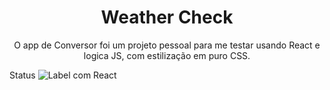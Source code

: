 <h1 align="center"> Weather Check </h1>

<p align="center">O app de Conversor foi um projeto pessoal para me testar usando React e logica JS, com estilização em puro CSS.</p>
Status <img src="https://img.shields.io/static/v1?label=90%&message=Completo&color=lightblue" alt="Label com React"/>
<br>